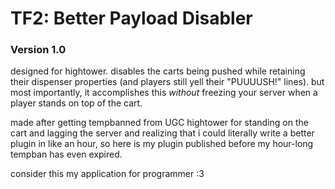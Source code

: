 # TF2: Better Payload Disabler
### Version 1.0

designed for hightower. disables the carts being pushed while retaining their dispenser properties (and players still yell their "PUUUUSH!" lines). but most importantly, it accomplishes this _without_ freezing your server when a player stands on top of the cart.

made after getting tempbanned from UGC hightower for standing on the cart and lagging the server and realizing that i could literally write a better plugin in like an hour, so here is my plugin published before my hour-long tempban has even expired.

consider this my application for programmer :3